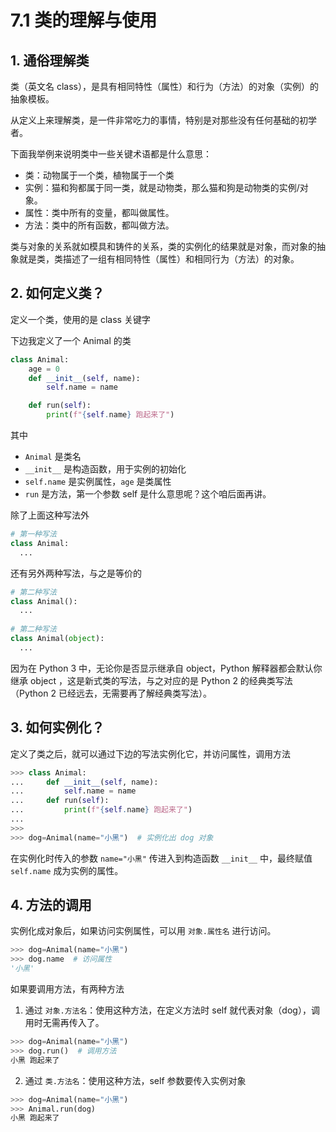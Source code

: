 # 7.1 类的理解与使用

## 1. 通俗理解类

类（英文名 class），是具有相同特性（属性）和行为（方法）的对象（实例）的抽象模板。

从定义上来理解类，是一件非常吃力的事情，特别是对那些没有任何基础的初学者。

下面我举例来说明类中一些关键术语都是什么意思：

- 类：动物属于一个类，植物属于一个类
- 实例：猫和狗都属于同一类，就是动物类，那么猫和狗是动物类的实例/对象。
- 属性：类中所有的变量，都叫做属性。
- 方法：类中的所有函数，都叫做方法。

类与对象的关系就如模具和铸件的关系，类的实例化的结果就是对象，而对象的抽象就是类，类描述了一组有相同特性（属性）和相同行为（方法）的对象。

## 2. 如何定义类？

定义一个类，使用的是 class 关键字

下边我定义了一个 Animal 的类

```python
class Animal:
    age = 0
    def __init__(self, name):
        self.name = name

    def run(self):
        print(f"{self.name} 跑起来了")
```

其中

- `Animal` 是类名
- `__init__` 是构造函数，用于实例的初始化
- `self.name` 是实例属性，`age`  是类属性
- `run` 是方法，第一个参数 self 是什么意思呢？这个咱后面再讲。

除了上面这种写法外

```python
# 第一种写法
class Animal:
  ...
```

还有另外两种写法，与之是等价的

```python
# 第二种写法
class Animal():
  ...
  
# 第二种写法
class Animal(object):
  ...
```

因为在 Python 3 中，无论你是否显示继承自 object，Python 解释器都会默认你继承 object ，这是新式类的写法，与之对应的是 Python 2 的经典类写法（Python 2 已经远去，无需要再了解经典类写法）。

## 3. 如何实例化？

定义了类之后，就可以通过下边的写法实例化它，并访问属性，调用方法

```python
>>> class Animal:
...     def __init__(self, name):
...         self.name = name
...     def run(self):
...         print(f"{self.name} 跑起来了")
...
>>>
>>> dog=Animal(name="小黑")  # 实例化出 dog 对象
```

在实例化时传入的参数 `name="小黑"` 传进入到构造函数 `__init__` 中，最终赋值 `self.name` 成为实例的属性。

## 4. 方法的调用

实例化成对象后，如果访问实例属性，可以用 `对象.属性名` 进行访问。

```python
>>> dog=Animal(name="小黑")
>>> dog.name  # 访问属性
'小黑'
```

如果要调用方法，有两种方法

1. 通过 `对象.方法名`：使用这种方法，在定义方法时 self 就代表对象（dog），调用时无需再传入了。

```python
>>> dog=Animal(name="小黑")
>>> dog.run()  # 调用方法
小黑 跑起来了
```

2. 通过 `类.方法名`：使用这种方法，self 参数要传入实例对象

```python
>>> dog=Animal(name="小黑")
>>> Animal.run(dog)
小黑 跑起来了
```

